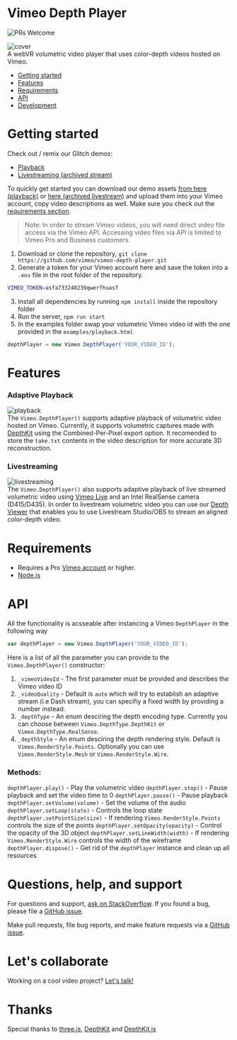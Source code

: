 <h1>Vimeo Depth Player</h1>

![PRs Welcome](https://img.shields.io/badge/PRs-welcome-brightgreen.svg?style=flat-square)  

![cover](https://github.com/vimeo/volumetric-player/blob/library-refactoring/docs/webvr_small.gif)  
A webVR volumetric video player that uses color-depth videos hosted on Vimeo. 
- [Getting started](#getting-started)
- [Features](#features)
- [Requirements](#requirements)
- [API](#api)
- [Development](#development)

# Getting started
Check out / remix our Glitch demos:
- [Playback](https://vimeo-depth-player-playback.glitch.me/)
- [Livestreaming (archived stream)](https://vimeo-volumetric-video-livestreaming.glitch.me)

To quickly get started you can download our demo assets [from here (playback)](https://vimeo.com/279527916) or [here (archived livestream)](https://vimeo.com/280565863) and upload them into your Vimeo account, copy video descriptions as well. Make sure you check out the [requirements section](#requirements).

> Note: In order to stream Vimeo videos, you will need direct video file access via the Vimeo API. Accessing video files via API is limited to Vimeo Pro and Business customers.

1. Download or clone the repository, `git clone https://github.com/vimeo/vimeo-depth-player.git`
2. Generate a token for your Vimeo account here and save the token into a `.env` file in the root folder of the repository.
```sh
VIMEO_TOKEN=asfa733240239qwerfhuasf
```
3. Install all dependencies by running `npm install` inside the repository folder
4. Run the server, `npm run start`
5. In the examples folder swap your volumetric Vimeo video id with the one provided in the `examples/playback.html`
```js
depthPlayer = new Vimeo.DepthPlayer('YOUR_VIDEO_ID');
```

# Features
### Adaptive Playback
![playback](https://github.com/vimeo/vimeo-depth-player/blob/library-refactoring/docs/playback.gif)  
The `Vimeo.DepthPlayer()` supports adaptive playback of volumetric video hosted on Vimeo. Currently, it supports volumetric captures made with [DepthKit](https://depthkit.tv) using the Combined-Per-Pixel export option. It recomended to store the `take.txt` contents in the video description for more accurate 3D reconstruction.

### Livestreaming
![livestreaming](https://github.com/vimeo/vimeo-depth-player/blob/library-refactoring/docs/livestreaming.gif)  
The `Vimeo.DepthPlayer()` also supports adaptive playback of live streamed volumetric video using [Vimeo Live](https://vimeo.com/live) and an Intel RealSense camera (D415/D435). In order to livestream volumetric video you can use our [Depth Viewer](http://github.com/vimeo/depth-viewer) that enables you to use Livestream Studio/OBS to stream an aligned color-depth video. 


# Requirements
* Requires a Pro [Vimeo account](https://vimeo.com) or higher. 
* [Node.js](https://nodejs.org)

# API
All the functionality is acsseable after instancing a Vimeo `DepthPlayer` in the following way
```js
var depthPlayer = new Vimeo.DepthPlayer('YOUR_VIDEO_ID');
```
Here is a list of all the parameter you can provide to the `Vimeo.DepthPlayer()` constructor:
1. `_vimeoVideoId` - The first parameter must be provided and describes the Vimeo video ID
2. `_videoQuality` - Default is `auto` which will try to establish an adaptive stream (i.e Dash stream), you can specifiy a fixed width by providing a number instead.
3. `_depthType` - An enum desciring the depth encoding type. Currently you can choose between `Vimeo.DepthType.DepthKit` or `Vimeo.DepthType.RealSense`.
4. `_depthStyle` - An enum desciring the depth rendering style. Default is `Vimeo.RenderStyle.Points`. Optionally you can use `Vimeo.RenderStyle.Mesh` or `Vimeo.RenderStyle.Wire`.
### Methods:
`depthPlayer.play()` - Play the volumetric video
`depthPlayer.stop()` - Pause playback and set the video time to 0
`depthPlayer.pause()` - Pause playback
`depthPlayer.setVolume(volume)` - Set the volume of the audio
`depthPlayer.setLoop(state)` - Controls the loop state
`depthPlayer.setPointSize(size)` - If rendering `Vimeo.RenderStyle.Points` controls the size of the points
`depthPlayer.setOpacity(opacity)` - Control the opacity of the 3D object
`depthPlayer.setLineWidth(width)` - If rendering `Vimeo.RenderStyle.Wire` controls the width of the wireframe
`depthPlayer.dispose()` - Get rid of the `depthPlayer` instance and clean up all resources

# Questions, help, and support
For questions and support, [ask on StackOverflow](https://stackoverflow.com/questions/ask/?tags=vimeo). If you found a bug, please file a [GitHub issue](https://github.com/vimeo/vimeo-depth-player/issues).

Make pull requests, file bug reports, and make feature requests via a [GitHub issue](https://github.com/vimeo/vimeo-depth-player/issues).

# Let's collaborate
Working on a cool video project? [Let's talk!](mailto:labs@vimeo.com)

# Thanks
Special thanks to [three.js](https://github.com/mrdoob/three.js), [DepthKit](https://depthkit.tv) and [DepthKit.js](https://github.com/juniorxsound/DepthKit.js)
